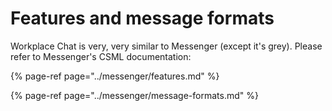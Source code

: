 # Features and message formats

Workplace Chat is very, very similar to Messenger \(except it's grey\). Please refer to Messenger's CSML documentation:

{% page-ref page="../messenger/features.md" %}

{% page-ref page="../messenger/message-formats.md" %}

